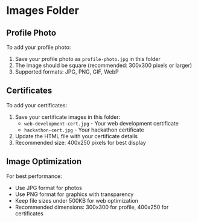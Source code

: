 # Images Folder

## Profile Photo
To add your profile photo:

1. Save your profile photo as `profile-photo.jpg` in this folder
2. The image should be square (recommended: 300x300 pixels or larger)
3. Supported formats: JPG, PNG, GIF, WebP

## Certificates
To add your certificates:

1. Save your certificate images in this folder:
   - `web-development-cert.jpg` - Your web development certificate
   - `hackathon-cert.jpg` - Your hackathon certificate
2. Update the HTML file with your certificate details
3. Recommended size: 400x250 pixels for best display

## Image Optimization
For best performance:
- Use JPG format for photos
- Use PNG format for graphics with transparency
- Keep file sizes under 500KB for web optimization
- Recommended dimensions: 300x300 for profile, 400x250 for certificates
